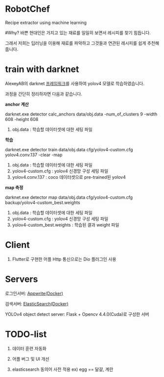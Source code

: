 # RobotChef
Recipe extractor using machine learning

#Why?
바쁜 현대인은 가지고 있는 재료를 일일히 보면서 레시피를 찾기 힘듭니다.

그래서 저희는 딥러닝을 이용해 재료를 파악하고 그것들과 연관된 레시피를 쉽게 추천해줍니다.

# train with darknet
AlexeyAB의 darknet [프레임워크](https://github.com/AlexeyAB/darknet)를 사용하여 yolov4 모델로 학습하였습니다.

과정을 간단히 정리하자면 다음과 같습니다.

**anchor 계산**

darknet.exe detector calc_anchors data/obj.data -num_of_clusters 9 -width 608 -height 608

1. obj.data : 학습할 데이터셋에 대한 세팅 파일

**학습**

darknet.exe detector train data/obj.data cfg/yolov4-custom.cfg yolov4.conv.137 -clear -map

1. obj.data : 학습할 데이터셋에 대한 세팅 파일
2. yolov4-custom.cfg : yolov4 신경망 구성 세팅 파일
3. yolov4.conv.137 : coco 데이터셋으로 pre-trained된 yolov4

**map 측정**

darknet.exe detector map data/obj.data cfg/yolov4-custom.cfg backup/yolov4-custom_best.weights

1. obj.data : 학습할 데이터셋에 대한 세팅 파일
2. yolov4-custom.cfg : yolov4 신경망 구성 세팅 파일
3. yolov4-custom_best.weights : 학습된 결과 weight 파일

# Client
1. Flutter로 구현한 어플 Http 통신으로는 Dio 플러그인 사용

# Servers

로그인서버: [Appwrite(Docker)](https://github.com/appwrite/appwrite)

검색서버: [ElasticSearch(Docker)](https://github.com/elastic/elasticsearch)

YOLOv4 object detect server: Flask + Opencv 4.4.0(Cuda)로 구성한 서버

# TODO-list
1. 데이터 훈련 자동화

2. 어플 버그 및 UI 개선

3. elasticsearch 동의어 사전 적용 ex) egg == 달걀, 계란
